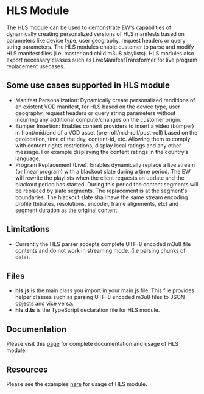 # HLS Module

The HLS module can be used to demonstrate EW's capabilities of dynamically creating personalized versions of HLS manifests based on parameters like device type, user geography, request headers or query string parameters.
The HLS modules enable customer to parse and modify HLS manifest files (i.e. master and child m3u8 playlists).
HLS modules also export necessary classes such as LiveManifestTransformer for live program replacement usecases.

## Some use cases supported in HLS module
- Manifest Personalization: Dynamically create personalized renditions of an existent VOD manifest, for HLS based on the device type, user geography, request headers or query string parameters without incurring any additional compute/changes on the customer origin.
- Bumper Insertion: Enables content providers to insert a video (bumper) in front/mid/end of a VOD asset (pre-roll/mid-roll/post-roll) based on the geolocation, time of the day, content-id, etc. Allowing them to comply with content rights restrictions, display local ratings and any other message. For example displaying the content ratings in the country’s language.
- Program Replacement (Live): Enables dynamically replace a live stream (or linear program) with a blackout slate during a time period. The EW will rewrite the playlists when the client requests an update and the blackout period has started. During this period the content segments will be replaced by slate segments. The replacement is at the segment's boundaries. The blackout slate shall have the same stream encoding profile (bitrates, resolutions, encoder, frame alignments, etc) and segment duration as the original content.

## Limitations
- Currently the HLS parser accepts complete UTF-8 encoded m3u8 file contents and do not work in streaming mode. (i.e parsing chunks of data).

## Files
* **hls.js** is the main class you import in your main.js file. This file provides helper classes such as parsing UTF-8 encoded m3u8 files to JSON objects and vice versa.
* **hls.d.ts** is the TypeScript declaration file for HLS module.

## Documentation
Please visit this [page](https://techdocs.akamai.com/edgeworkers/docs/hls-parser) for complete documentation and usage of HLS module.

## Resources
Please see the examples [here](../examples/) for usage of HLS module.
